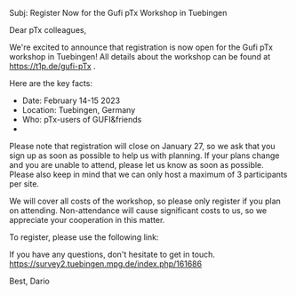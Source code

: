 Subj: Register Now for the Gufi pTx Workshop in Tuebingen

Dear pTx colleagues,

We're excited to announce that registration is now open for the Gufi pTx workshop in Tuebingen!
All details about the workshop can be found at https://t1p.de/gufi-pTx .

Here are the key facts:
- Date: February 14-15 2023
- Location: Tuebingen, Germany
- Who: pTx-users of GUFI&friends
- 

Please note that registration will close on January 27, so we ask that you sign up as soon as possible
to help us with planning. If your plans change and you are unable to attend, please let us know as soon as possible.
Please also keep in mind that we can only host a maximum of 3 participants per site.

We will cover all costs of the workshop, so please only register if you plan on attending.
Non-attendance will cause significant costs to us, so we appreciate your cooperation in this matter.

To register, please use the following link:

If you have any questions, don't hesitate to get in touch.
https://survey2.tuebingen.mpg.de/index.php/161686

Best,
Dario

